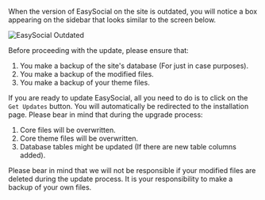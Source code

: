 When the version of EasySocial on the site is outdated, you will notice a box appearing on the sidebar that looks similar to the screen below.

![EasySocial Outdated](/images/administrators/03_updates/updates_1.png)

Before proceeding with the update, please ensure that:

1. You make a backup of the site's database (For just in case purposes).
2. You make a backup of the modified files.
3. You make a backup of your theme files.


If you are ready to update EasySocial, all you need to do is to click on the `Get Updates` button. You will automatically be redirected to the installation page. Please bear in mind that during the upgrade process:

1. Core files will be overwritten.
2. Core theme files will be overwritten.
3. Database tables might be updated (If there are new table columns added).

<div class="alert alert-error mt-20">
<i class="icon-info-sign mr-5"></i> Please bear in mind that we will not be responsible if your modified files are deleted during the update process. It is your responsibility to make a backup of your own files.
</div>